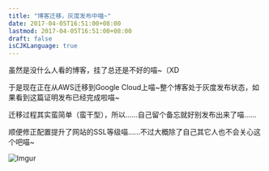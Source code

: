```yaml
---
title: "博客迁移，灰度发布中喵~"
date: 2017-04-05T16:51:00+08:00
lastmod: 2017-04-05T16:51:00+08:00
draft: false
isCJKLanguage: true
---
```


虽然是没什么人看的博客，挂了总还是不好的喵~（XD

于是现在正在从AWS迁移到Google Cloud上喵~整个博客处于灰度发布状态，如果看到这篇证明发布已经完成啦喵~

迁移过程其实蛮简单（蛮干型），所以……自己留个备忘就好别发布出来了喵……

顺便修正配置提升了网站的SSL等级喵……不过大概除了自己其它人也不会关心这个吧喵~

![Imgur](https://i.imgur.com/HqVZ6Kjl.png)
